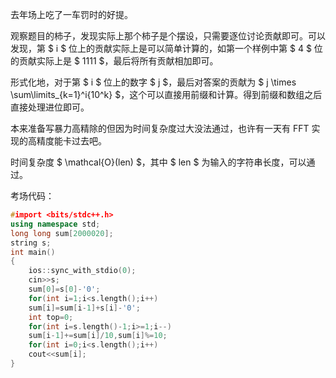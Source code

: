 去年场上吃了一车罚时的好提。

观察题目的柿子，发现实际上那个柿子是个摆设，只需要逐位讨论贡献即可。可以发现，第 $ i $ 位上的贡献实际上是可以简单计算的，如第一个样例中第 $ 4 $ 位的贡献实际上是 $ 1111 $，最后将所有贡献相加即可。

形式化地，对于第 $ i $ 位上的数字 $ j $，最后对答案的贡献为 $ j \times \sum\limits_{k=1}^i{10^k} $，这个可以直接用前缀和计算。得到前缀和数组之后直接处理进位即可。

本来准备写暴力高精除的但因为时间复杂度过大没法通过，也许有一天有 FFT 实现的高精度能卡过去吧。

时间复杂度 $ \mathcal{O}(len) $，其中 $ len $ 为输入的字符串长度，可以通过。

考场代码：

```cpp
#import <bits/stdc++.h>
using namespace std;
long long sum[2000020];
string s;
int main()
{
	ios::sync_with_stdio(0);
	cin>>s;
	sum[0]=s[0]-'0';
	for(int i=1;i<s.length();i++)
	sum[i]=sum[i-1]+s[i]-'0';
	int top=0;
	for(int i=s.length()-1;i>=1;i--)
	sum[i-1]+=sum[i]/10,sum[i]%=10;
	for(int i=0;i<s.length();i++)
	cout<<sum[i];
}
```
